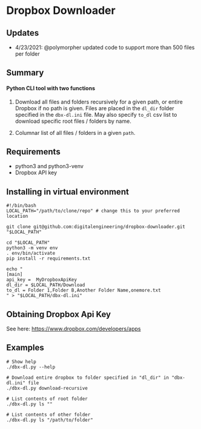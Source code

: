 # Dropbox Downloader

## Updates

- 4/23/2021: @polymorpher updated code to support more than 500 files per folder

## Summary

#### Python CLI tool with two functions

1) Download all files and folders recursively for a given path, or entire 
   Dropbox if no path is given. Files are placed in the `dl_dir` folder
   specified in the `dbx-dl.ini` file. May also specify `to_dl` csv list to 
   download specific root files / folders by name.
   
2) Columnar list of all files / folders in a given `path`.

## Requirements

- python3 and python3-venv
- Dropbox API key

## Installing in virtual environment

    #!/bin/bash
    LOCAL_PATH="/path/to/clone/repo" # change this to your preferred location
    
    git clone git@github.com:digitalengineering/dropbox-downloader.git "$LOCAL_PATH"
    
    cd "$LOCAL_PATH" 
    python3 -m venv env
    . env/bin/activate
    pip install -r requirements.txt
    
    echo "
    [main]
    api_key =  MyDropboxApiKey
    dl_dir = $LOCAL_PATH/Download
    to_dl = Folder 1,Folder B,Another Folder Name,onemore.txt
    " > "$LOCAL_PATH/dbx-dl.ini"

## Obtaining Dropbox Api Key

See here: https://www.dropbox.com/developers/apps 

## Examples
    
    # Show help
    ./dbx-dl.py --help
    
    # Download entire dropbox to folder specified in "dl_dir" in "dbx-dl.ini" file
    ./dbx-dl.py download-recursive
    
    # List contents of root folder 
    ./dbx-dl.py ls ""

    # List contents of other folder 
    ./dbx-dl.py ls "/path/to/folder"
